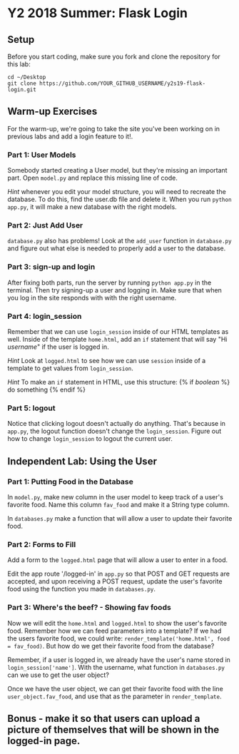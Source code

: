 # Y2 2018 Summer: Flask Login

## Setup

Before you start coding, make sure you fork and clone the repository
for this lab:
```
cd ~/Desktop
git clone https://github.com/YOUR_GITHUB_USERNAME/y2s19-flask-login.git
```

## Warm-up Exercises

For the warm-up, we're going to take the site you've been working on in previous labs and add a login feature to it!.

### Part 1: User Models

Somebody started creating a User model, but they're missing an important part. Open `model.py` and replace this missing line of code.

*Hint* whenever you edit your model structure, you will need to recreate the database. To do this, find the user.db file and delete it. When you run `python app.py`, it will make a new database with the right models.

### Part 2: Just Add User

`database.py` also has problems! Look at the `add_user` function in `database.py` and figure out what else is needed to properly add a user to the database.

### Part 3: sign-up and login

After fixing both parts, run the server by running `python app.py` in the terminal. Then try signing-up a user and logging in. Make sure that when you log in the site responds with with the right username.

### Part 4: login_session

Remember that we can use `login_session` inside of our HTML templates as well. Inside of the template `home.html`, add an `if` statement that will say "Hi *username*" if the user is logged in.

*Hint* Look at `logged.html` to see how we can use `session` inside of a template to get values from `login_session`.

*Hint* To make an `if` statement in HTML, use this structure:
{% if *boolean* %}
    do something
{% endif %}


### Part 5: logout

Notice that clicking logout doesn't actually do anything. That's because in `app.py`, the logout function doesn't change the `login_session`. Figure out how to change `login_session` to logout the current user.


## Independent Lab: Using the User

### Part 1: Putting Food in the Database

In `model.py`, make new column in the user model to keep track of a user's favorite food. Name this column `fav_food` and make it a String type column.

In `databases.py` make a function that will allow a user to update their favorite food.

### Part 2: Forms to Fill

Add a form to the `logged.html` page that will allow a user to enter in a food. 

Edit the app route '/logged-in' in `app.py` so that POST and GET requests are accepted, and upon receiving a POST request, update the user's favorite food using the function you made in `databases.py`.

### Part 3: Where's the beef? - Showing fav foods

Now we will edit the `home.html` and `logged.html` to show the user's favorite food. Remember how we can feed parameters into a template? If we had the users favorite food, we could write: `render_template('home.html', food = fav_food)`.  But how do we get their favorite food from the database?

Remember, if a user is logged in, we already have the user's name stored in `login_session['name']`. With the username, what function in `databases.py` can we use to get the user object?

Once we have the user object, we can get their favorite food with the line `user_object.fav_food`, and use that as the parameter in `render_template`.


## Bonus - make it so that users can upload a picture of themselves that will be shown in the logged-in page.